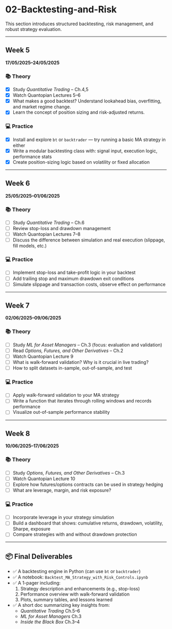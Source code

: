 # 02-Backtesting-and-Risk

This section introduces structured backtesting, risk management, and robust strategy evaluation.

---

## Week 5  
**17/05/2025–24/05/2025**  

### 📚 Theory
- [x] Study *Quantitative Trading* – Ch.4,5   
- [x] Watch Quantopian Lectures 5–6  
- [x] What makes a good backtest? Understand lookahead bias, overfitting, and market regime change.  
- [x] Learn the concept of position sizing and risk-adjusted returns.

### 💻 Practice
- [x] Install and explore `bt` or `backtrader` — try running a basic MA strategy in either  
- [x] Write a modular backtesting class with: signal input, execution logic, performance stats  
- [x] Create position-sizing logic based on volatility or fixed allocation  

---

## Week 6  
**25/05/2025–01/06/2025**  

### 📚 Theory
- [ ] Study *Quantitative Trading* – Ch.6    
- [ ] Review stop-loss and drawdown management  
- [ ] Watch Quantopian Lectures 7–8  
- [ ] Discuss the difference between simulation and real execution (slippage, fill models, etc.)

### 💻 Practice
- [ ] Implement stop-loss and take-profit logic in your backtest  
- [ ] Add trailing stop and maximum drawdown exit conditions  
- [ ] Simulate slippage and transaction costs, observe effect on performance  

---

## Week 7  
**02/06/2025–09/06/2025**

### 📚 Theory
- [ ] Study *ML for Asset Managers* – Ch.3 (focus: evaluation and validation)  
- [ ] Read *Options, Futures, and Other Derivatives* – Ch.2  
- [ ] Watch Quantopian Lecture 9  
- [ ] What is walk-forward validation? Why is it crucial in live trading?  
- [ ] How to split datasets in-sample, out-of-sample, and test

### 💻 Practice
- [ ] Apply walk-forward validation to your MA strategy  
- [ ] Write a function that iterates through rolling windows and records performance  
- [ ] Visualize out-of-sample performance stability  

---

## Week 8  
**10/06/2025–17/06/2025**

### 📚 Theory  
- [ ] Study *Options, Futures, and Other Derivatives* – Ch.3  
- [ ] Watch Quantopian Lecture 10  
- [ ] Explore how futures/options contracts can be used in strategy hedging  
- [ ] What are leverage, margin, and risk exposure?

### 💻 Practice
- [ ] Incorporate leverage in your strategy simulation  
- [ ] Build a dashboard that shows: cumulative returns, drawdown, volatility, Sharpe, exposure  
- [ ] Compare strategies with and without drawdown protection  

---

## 📦 Final Deliverables  
- ✅ A backtesting engine in Python (can use `bt` or `backtrader`)  
- ✅ A notebook: `Backtest_MA_Strategy_with_Risk_Controls.ipynb`  
- ✅ A 1-pager including:
  1. Strategy description and enhancements (e.g., stop-loss)  
  2. Performance overview with walk-forward validation  
  3. Plots, summary tables, and lessons learned  
- ✅ A short doc summarizing key insights from:
  - *Quantitative Trading* Ch.5–6  
  - *ML for Asset Managers* Ch.3  
  - *Inside the Black Box* Ch.3–4  

